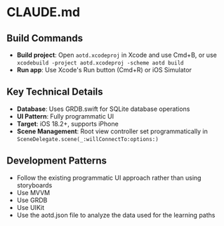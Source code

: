 # CLAUDE.md

## Build Commands

- **Build project**: Open `aotd.xcodeproj` in Xcode and use Cmd+B, or use `xcodebuild -project aotd.xcodeproj -scheme aotd build`
- **Run app**: Use Xcode's Run button (Cmd+R) or iOS Simulator

## Key Technical Details

- **Database**: Uses GRDB.swift for SQLite database operations
- **UI Pattern**: Fully programmatic UI
- **Target**: iOS 18.2+, supports iPhone
- **Scene Management**: Root view controller set programmatically in `SceneDelegate.scene(_:willConnectTo:options:)`

## Development Patterns

- Follow the existing programmatic UI approach rather than using storyboards
- Use MVVM
- Use GRDB
- Use UIKit
- Use the aotd.json file to analyze the data used for the learning paths
